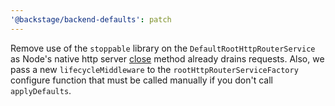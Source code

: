 ```yaml
---
'@backstage/backend-defaults': patch
---
```


Remove use of the `stoppable` library on the `DefaultRootHttpRouterService` as Node's native http server [close](https://nodejs.org/api/http.html#serverclosecallback) method already drains requests.
Also, we pass a new `lifecycleMiddleware` to the `rootHttpRouterServiceFactory` configure function that must be called manually if you don't call `applyDefaults`.
